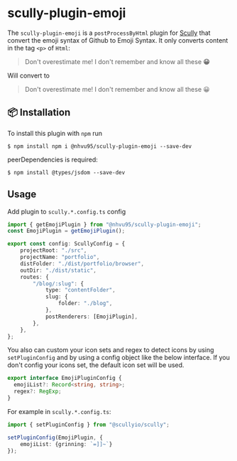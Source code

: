 # scully-plugin-emoji

The `scully-plugin-emoji` is a `postProcessByHtml` plugin for [Scully](http://scully.io/) that convert the emoji syntax of Github to Emoji Syntax.
It only converts content in the tag `<p>` of `Html`:

>Don't overestimate me! I don't remember and know all these **:grinning:**

Will convert to

>Don't overestimate me! I don't remember and know all these 😀

## 📦 Installation

To install this plugin with `npm` run

```
$ npm install npm i @nhvu95/scully-plugin-emoji --save-dev
```

peerDependencies is required:

```
$ npm install @types/jsdom --save-dev
```

## Usage

Add plugin to `scully.*.config.ts` config

```typescript
import { getEmojiPlugin } from "@nhvu95/scully-plugin-emoji";
const EmojiPlugin = getEmojiPlugin();

export const config: ScullyConfig = {
    projectRoot: "./src",
    projectName: "portfolio",
    distFolder: "./dist/portfolio/browser",
    outDir: "./dist/static",
    routes: {
        "/blog/:slug": {
            type: "contentFolder",
            slug: {
                folder: "./blog",
            },
            postRenderers: [EmojiPlugin],
        },
    },
};

```

You also can custom your icon sets and regex to detect icons by using `setPluginConfig` and by using a config object like the below interface. If you don't config your icons set, the default icon set will be used.

```typescript
export interface EmojiPluginConfig {
  emojiList?: Record<string, string>;
  regex?: RegExp;
}
```

For example in `scully.*.config.ts`:

```typescript
import { setPluginConfig } from "@scullyio/scully";

setPluginConfig(EmojiPlugin, {
    emojiList: {grinning: `=]]~`}
});
```
